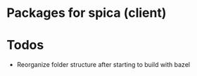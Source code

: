 # Packages for spica (client)

# Todos

- Reorganize folder structure after starting to build with bazel